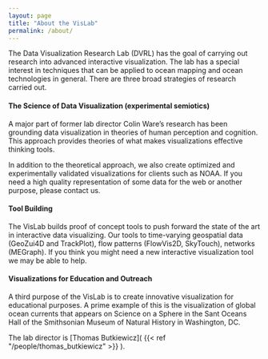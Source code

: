 ```yaml
---
layout: page
title: "About the VisLab"
permalink: /about/
---
```


The Data Visualization Research Lab (DVRL) has the goal of carrying out research into advanced interactive visualization. The lab has a special interest in techniques that can be applied to ocean mapping and ocean technologies in general. There are three broad strategies of research carried out.

#### The Science of Data Visualization (experimental semiotics)
A major part of former lab director Colin Ware’s research has been grounding data visualization in theories of human perception and cognition. This approach provides theories of what makes visualizations effective thinking tools.

In addition to the theoretical approach, we also create optimized and experimentally validated visualizations for clients such as NOAA. If you need a high quality representation of some data for the web or another purpose, please contact us.

#### Tool Building
The VisLab builds proof of concept tools to push forward the state of the art in interactive data visualizing. Our tools to time-varying geospatial data (GeoZui4D and TrackPlot), flow patterns (FlowVis2D, SkyTouch), networks (MEGraph).  If you think you might need a new interactive visualization tool we may be able to help.

#### Visualizations for Education and Outreach
A third purpose of the VisLab is to create innovative visualization for educational purposes. A prime example of this is the visualization of global ocean currents that appears on Science on a Sphere in the Sant Oceans Hall of the Smithsonian Museum of Natural History in Washington, DC.

The lab director is [Thomas Butkiewicz]( {{< ref "/people/thomas_butkiewicz" >}} ).